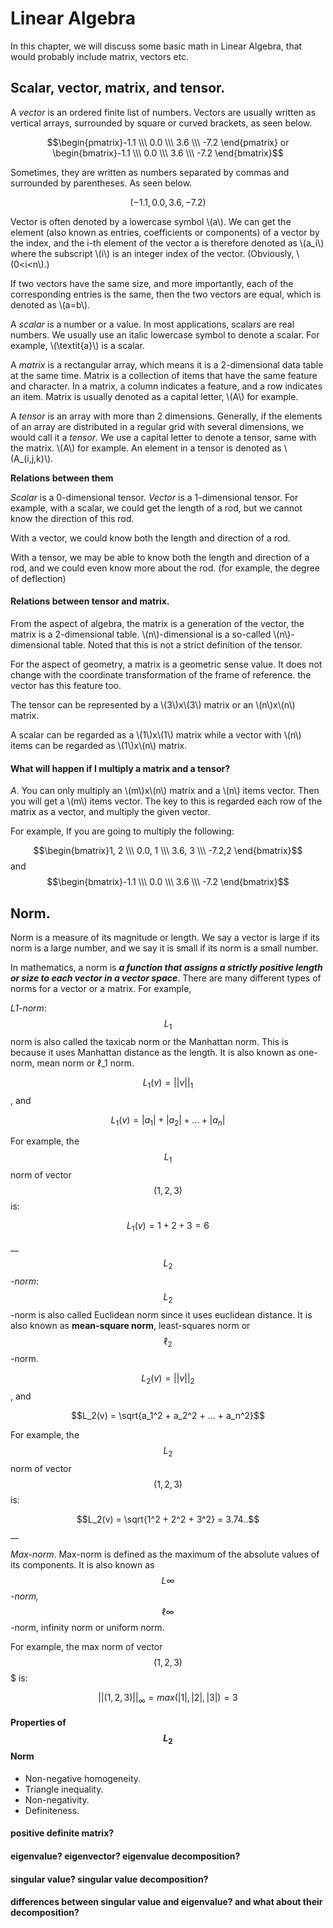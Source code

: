 # Linear Algebra

In this chapter, we will discuss some basic math in Linear Algebra, that would probably include matrix, vectors etc.

## Scalar, vector, matrix, and tensor.

A _vector_ is an ordered finite list of numbers. Vectors are usually written as vertical arrays, surrounded by square or curved brackets, as seen below.

$$\begin{pmatrix}-1.1 \\\ 0.0 \\\ 3.6 \\\ -7.2 \end{pmatrix} or \begin{bmatrix}-1.1 \\\ 0.0 \\\ 3.6 \\\ -7.2 \end{bmatrix}$$

Sometimes, they are written as numbers separated by commas and surrounded by parentheses. As seen below.

$$(-1.1, 0.0, 3.6, -7.2)$$

Vector is often denoted by a lowercase symbol \\(a\\). We can get the element \(also known as entries, coefficients or components\) of a vector by the index, and the i-th element of the vector a is therefore denoted as \\(a\_i\\) where the subscript \\(i\\) is an integer index of the vector. \(Obviously, \\(0&lt;i&lt;n\\).\)

If two vectors have the same size, and more importantly, each of the corresponding entries is the same, then the two vectors are equal, which is denoted as \\(a=b\\).

A _scalar_ is a number or a value. In most applications, scalars are real numbers. We usually use an italic lowercase symbol to denote a scalar. For example, \\(\textit{a}\\) is a scalar.

A _matrix_ is a rectangular array, which means it is a 2-dimensional data table at the same time. Matrix is a collection of items that have the same feature and character. In a matrix, a column indicates a feature, and a row indicates an item. Matrix is usually denoted as a capital letter, \\(A\\) for example.

A _tensor_ is an array with more than 2 dimensions. Generally, if the elements of an array are distributed in a regular grid with several dimensions, we would call it a _tensor_. We use a capital letter to denote a tensor, same with the matrix. \\(A\\) for example. An element in a tensor is denoted as \\(A\_\(i,j,k\)\\).

**Relations between them**

_Scalar_ is a 0-dimensional tensor. _Vector_ is a 1-dimensional tensor. For example, with a scalar, we could get the length of a rod, but we cannot know the direction of this rod.

With a vector, we could know both the length and direction of a rod.

With a tensor, we may be able to know both the length and direction of a rod, and we could even know more about the rod. \(for example, the degree of deflection\)

#### Relations between tensor and matrix.

From the aspect of algebra, the matrix is a generation of the vector, the matrix is a 2-dimensional table. \\(n\\)-dimensional is a so-called \\(n\\)-dimensional table. Noted that this is not a strict definition of the tensor.

For the aspect of geometry, a matrix is a geometric sense value. It does not change with the coordinate transformation of the frame of reference. the vector has this feature too.

The tensor can be represented by a \\(3\\)x\\(3\\) matrix or an \\(n\\)x\\(n\\) matrix.

A scalar can be regarded as a \\(1\\)x\\(1\\) matrix while a vector with \\(n\\) items can be regarded as \\(1\\)x\\(n\\) matrix.

#### What will happen if I multiply a matrix and a tensor?

_A_. You can only multiply an \\(m\\)x\\(n\\) matrix and a \\(n\\) items vector. Then you will get a \\(m\\) items vector. The key to this is regarded each row of the matrix as a vector, and multiply the given vector.

For example, If you are going to multiply the following:

$$\begin{bmatrix}1, 2 \\\ 0.0, 1 \\\ 3.6, 3 \\\ -7.2,2 \end{bmatrix}$$ and $$\begin{bmatrix}-1.1 \\\ 0.0 \\\ 3.6 \\\ -7.2 \end{bmatrix}$$

## Norm.

Norm is a measure of its magnitude or length. We say a vector is large if its norm is a large number, and we say it is small if its norm is a small number.

In mathematics, a norm is _**a function that assigns a strictly positive length or size to each vector in a vector space**_. There are many different types of norms for a vector or a matrix. For example,

_L1-norm_: $$L_1$$ norm is also called the taxicab norm or the Manhattan norm. This is because it uses Manhattan distance as the length. It is also known as one-norm, mean norm or $\ell\_1$ norm.

$$L_1(v) = ||v||_1$$ , and

$$L_1(v) = |a_1| + |a_2| + ... + |a_n|$$ 

For example, the $$L_1$$ norm of vector  $$(1,2,3)$$  is:

$$L_1(v) = 1 + 2 + 3 = 6$$ 

\_\_$$L_2$$_-norm_: $$L_2$$-norm is also called Euclidean norm since it uses euclidean distance. It is also known as **mean-square norm**, least-squares norm or $$\ell_2$$-norm.

$$L_2(v) = ||v||_2$$ , and

$$L_2(v) = \sqrt{a_1^2 + a_2^2 + ... + a_n^2}$$

For example, the $$L_2$$ norm of vector$$(1,2,3)$$is:

$$L_2(v) = \sqrt{1^2 + 2^2 + 3^2}  =  3.74..$$\_\_

_Max-norm_. Max-norm is defined as the maximum of the absolute values of its components. It is also known as$$L\infty$$_-norm,_  $$\ell\infty$$-norm, infinity norm or uniform norm.

For example, the max norm of vector $$(1,2,3)$$$ is:

$$ ||(1,2,3)||_\infty =max(|1|,|2|,|3|) = 3$$

#### Properties of $$L_2$$ Norm

* Non-negative homogeneity.
* Triangle inequality.
* Non-negativity.
* Definiteness.

####  positive definite matrix?

#### 

#### eigenvalue? eigenvector? eigenvalue decomposition?

#### singular value? singular value decomposition?

#### differences between singular value and eigenvalue? and what about their decomposition?

